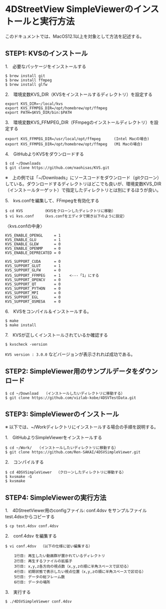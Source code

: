 # 4DStreetView SimpleViewerのインストールと実行方法

このドキュメントでは、MacOS12.1以上を対象として方法を記述する。

## STEP1: KVSのインストール

1.　必要なパッケージをインストールする
```
$ brew install git
$ brew install ffmpeg
$ brew install glfw     
```

2.　環境変数KVS_DIR（KVSをインストールするディレクトリ）を設定する
```
export KVS_DIR=~/local/kvs
export KVS_FFMPEG_DIR=/opt/homebrew/opt/ffmpeg
export PATH=$KVS_DIR/bin:$PATH
```

3.　環境変数KVS_FFMPEG_DIR（FFmpegのインストールディレクトリ）を設定する
```
export KVS_FFMPEG_DIR=/usr/local/opt/ffmpeg      (Intel Macの場合)
export KVS_FFMPEG_DIR=/opt/homebrew/opt/ffmpeg   (M1 Macの場合)
```

4.　GitHubよりKVSをダウンロードする
```
$ cd ~/Downloads
$ git clone https://github.com/naohisas/KVS.git
```
※　上の例では「~/Downloads」にソースコードをダウンロード（gitクローン）している。ダウンロードするディレクトリはどこでも良いが、環境変数KVS_DIR（インストールターゲット）で指定したディレクトリとは別にするほうが良い。

5.　kvs.confを編集して、FFmpegを有効化する
```
$ cd KVS         （KVSをクローンしたディレクトリに移動）
$ vi kvs.conf    （kvs.confをエディタで開き以下のように設定）
```
〈kvs.confの中身〉
```
KVS_ENABLE_OPENGL     = 1
KVS_ENABLE_GLU        = 1
KVS_ENABLE_GLEW       = 0
KVS_ENABLE_OPENMP     = 0
KVS_ENABLE_DEPRECATED = 0

KVS_SUPPORT_CUDA      = 0
KVS_SUPPORT_GLUT      = 1
KVS_SUPPORT_GLFW      = 0
KVS_SUPPORT_FFMPEG    = 1    <---「1」にする
KVS_SUPPORT_OPENCV    = 0
KVS_SUPPORT_QT        = 0
KVS_SUPPORT_PYTHON    = 0
KVS_SUPPORT_MPI       = 0
KVS_SUPPORT_EGL       = 0
KVS_SUPPORT_OSMESA    = 0
```

6.　KVSをコンパイル＆インストールする。
```
$ make
$ make install
```

7.　KVSが正しくインストールされているか確認する
```
$ kvscheck -version
```
`KVS version : 3.0.0` などバージョンが表示されれば成功である。

## STEP2: SimpleViewer用のサンプルデータをダウンロード
```
$ cd ~/Download　　（インストールしたいディレクトリに移動する）
$ git clone https://github.com/vizlab-kobe/4DSVTestData.git
```
## STEP3: SimpleViewerのインストール
※ 以下では、~/Workディレクトリにインストールする場合の手順を説明する。

1.　GitHubよりSimpleViewerをインストールする
```
$ cd ~/Work/　　（インストールしたいディレクトリに移動する）
$ git clone https://github.com/Ren-SAKAI/4DSVSimpleViewer.git
```

2.　コンパイルする
```
$ cd 4DSVSimpleViewer  （クローンしたディレクトリに移動する）
$ kvsmake -G
$ kvsmake
```

## STEP4: SimpleViewerの実行方法
1.　4DStreetViewer用のconfigファイル: conf.4dsv をサンプルファイル test.4dsvからコピーする
```
$ cp test.4dsv conf.4dsv
```

2.　conf.4dsv を編集する
```
$ vi conf.4dsv  （以下の仕様に従い編集する）
```
```
    1行目: 再生したい動画群が置かれているディレクトリ
    2行目: 再生するファイルの拡張子
    3行目: x,y,z各方向の視点数（x,y,zの順に半角スペースで区切る）
    4行目: 初期状態で表示したい視点位置（x,y,zの順に半角スペースで区切る）
    5行目: データの総フレーム数
    6行目: データの場所
```
3.　実行する
```
$ ./4DSVSimpleViewer conf.4dsv
```